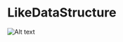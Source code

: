 # LikeDataStructure

![Alt text](https://img2018.cnblogs.com/blog/605933/201901/605933-20190117140244153-1547123096.jpg)
